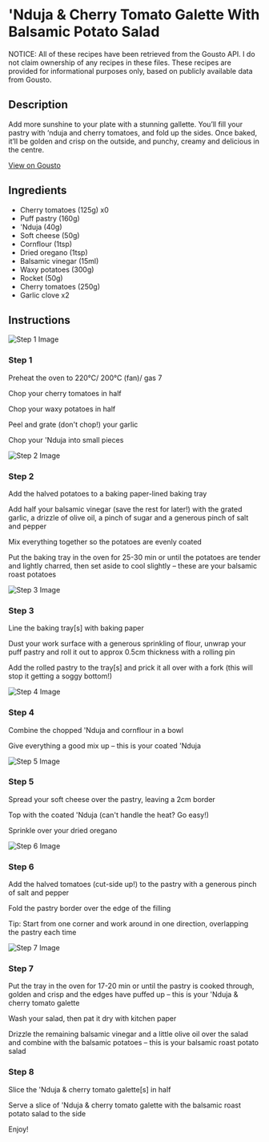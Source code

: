 # 'Nduja & Cherry Tomato Galette With Balsamic Potato Salad

NOTICE: All of these recipes have been retrieved from the Gousto API. I do not claim ownership of any recipes in these files. These recipes are provided for informational purposes only, based on publicly available data from Gousto.

## Description

Add more sunshine to your plate with a stunning gallette. You’ll fill your pastry with ‘nduja and cherry tomatoes, and fold up the sides. Once baked, it’ll be golden and crisp on the outside, and punchy, creamy and delicious in the centre. 

[View on Gousto](https://www.gousto.co.uk/recipes/cookbook/nduja-heritage-tomato-galette-with-balsamic-potato-salad)

## Ingredients

- Cherry tomatoes (125g) x0
- Puff pastry (160g)
-  'Nduja (40g)
- Soft cheese (50g)
- Cornflour (1tsp)
- Dried oregano (1tsp)
- Balsamic vinegar (15ml)
- Waxy potatoes (300g)
- Rocket (50g)
- Cherry tomatoes (250g)
- Garlic clove x2

## Instructions

![Step 1 Image](https://production-media.gousto.co.uk/cms/recipe-step-image/step-1-1651675013455-x200.jpg)

### Step 1

Preheat the oven to 220°C/ 200°C (fan)/ gas 7

Chop your cherry tomatoes in half

Chop your waxy potatoes in half

Peel and grate (don't chop!) your garlic

Chop your 'Nduja into small pieces

![Step 2 Image](https://production-media.gousto.co.uk/cms/recipe-step-image/step-2-1651675020304-x200.jpg)

### Step 2

Add the halved potatoes to a baking paper-lined baking tray

Add half your balsamic vinegar (save the rest for later!) with the grated garlic, a drizzle of olive oil, a pinch of sugar and a generous pinch of salt and pepper

Mix everything together so the potatoes are evenly coated

Put the baking tray in the oven for 25-30 min or until the potatoes are tender and lightly charred, then set aside to cool slightly – these are your balsamic roast potatoes

![Step 3 Image](https://production-media.gousto.co.uk/cms/recipe-step-image/step-3-1651675024478-x200.jpg)

### Step 3

Line the baking tray[s] with baking paper

Dust your work surface with a generous sprinkling of flour, unwrap your puff pastry and roll it out to approx 0.5cm thickness with a rolling pin

Add the rolled pastry to the tray[s] and prick it all over with a fork (this will stop it getting a soggy bottom!)

![Step 4 Image](https://production-media.gousto.co.uk/cms/recipe-step-image/step-4-1651675028309-x200.jpg)

### Step 4

Combine the chopped 'Nduja and cornflour in a bowl

Give everything a good mix up – this is your coated 'Nduja

![Step 5 Image](https://production-media.gousto.co.uk/cms/recipe-step-image/step-5-1651675032549-x200.jpg)

### Step 5

Spread your soft cheese over the pastry, leaving a 2cm border

Top with the coated 'Nduja (can't handle the heat? Go easy!)

Sprinkle over your dried oregano

![Step 6 Image](https://production-media.gousto.co.uk/cms/recipe-step-image/step-6-1651675036812-x200.jpg)

### Step 6

Add the halved tomatoes (cut-side up!) to the pastry with a generous pinch of salt and pepper

Fold the pastry border over the edge of the filling

Tip: Start from one corner and work around in one direction, overlapping the pastry each time

![Step 7 Image](https://production-media.gousto.co.uk/cms/recipe-step-image/step-7-1651675041650-x200.jpg)

### Step 7

Put the tray in the oven for 17-20 min or until the pastry is cooked through, golden and crisp and the edges have puffed up – this is your 'Nduja & cherry tomato galette

Wash your salad, then pat it dry with kitchen paper

Drizzle the remaining balsamic vinegar and a little olive oil over the salad and combine with the balsamic potatoes – this is your balsamic roast potato salad

### Step 8

Slice the 'Nduja & cherry tomato galette[s] in half

Serve a slice of 'Nduja & cherry tomato galette with the balsamic roast potato salad to the side

Enjoy!

